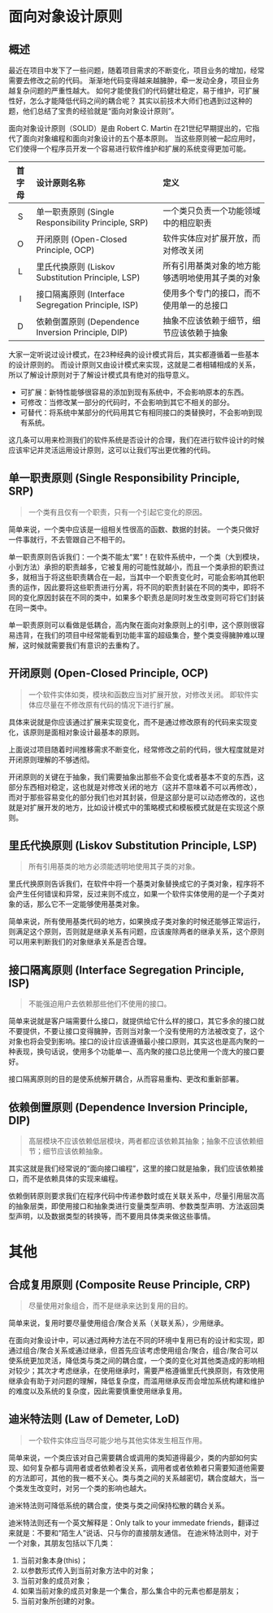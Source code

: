 # 面向对象设计原则 #


## 概述 ##
最近在项目中发下了一些问题，随着项目需求的不断变化，项目业务的增加，经常需要去修改之前的代码。 渐渐地代码变得越来越臃肿，牵一发动全身，项目业务越复杂问题的严重性越大。 如何才能使我们的代码健壮稳定，易于维护，可扩展性好，怎么才能降低代码之间的耦合呢？ 其实以前技术大师们也遇到过这种的题，他们总结了宝贵的经验就是“面向对象设计原则”。

面向对象设计原则（SOLID）是由 Robert C. Martin 在21世纪早期提出的，它指代了面向对象编程和面向对象设计的五个基本原则。 当这些原则被一起应用时，它们使得一个程序员开发一个容易进行软件维护和扩展的系统变得更加可能。

| 首字母		| 设计原则名称											| 定义	  										|
| :----: 	| :-------------------------------------------------	| :-----------------------------------------	|
| S     	| 单一职责原则 (Single Responsibility Principle, SRP)		| 一个类只负责一个功能领域中的相应职责 				|
| O     	| 开闭原则 (Open-Closed Principle, OCP)					| 软件实体应对扩展开放，而对修改关闭 				|
| L 		| 里氏代换原则 (Liskov Substitution Principle, LSP)		| 所有引用基类对象的地方能够透明地使用其子类的对象 	|
| I 		| 接口隔离原则 (Interface Segregation Principle, ISP)		| 使用多个专门的接口，而不使用单一的总接口 			|
| D 		| 依赖倒置原则 (Dependence  Inversion Principle, DIP)		| 抽象不应该依赖于细节，细节应该依赖于抽象 			|

大家一定听说过设计模式，在23种经典的设计模式背后，其实都遵循着一些基本的设计原则的。 而设计原则又由设计模式来实现，这就是二者相辅相成的关系，所以了解设计原则对于了解设计模式具有绝对的指导意义。 

- 可扩展：新特性能够很容易的添加到现有系统中，不会影响原本的东西。
- 可修改：当修改某一部分的代码时，不会影响到其它不相关的部分。
- 可替代：将系统中某部分的代码用其它有相同接口的类替换时，不会影响到现有系统。

这几条可以用来检测我们的软件系统是否设计的合理，我们在进行软件设计的时候应该牢记并灵活运用设计原则，这可以让我们写出更优雅的代码。

## 单一职责原则 (Single Responsibility Principle, SRP) ##
>一个类有且仅有一个职责，只有一个引起它变化的原因。

简单来说，一个类中应该是一组相关性很高的函数、数据的封装。 一个类只做好一件事就行，不去管跟自己不相干的。

单一职责原则告诉我们：一个类不能太“累”！在软件系统中，一个类（大到模块，小到方法）承担的职责越多，它被复用的可能性就越小，而且一个类承担的职责过多，就相当于将这些职责耦合在一起，当其中一个职责变化时，可能会影响其他职责的运作，因此要将这些职责进行分离，将不同的职责封装在不同的类中，即将不同的变化原因封装在不同的类中，如果多个职责总是同时发生改变则可将它们封装在同一类中。

单一职责原则可以看做是低耦合，高内聚在面向对象原则上的引申，这个原则很容易违背，在我们的项目中经常能看到功能丰富的超级集合，整个类变得臃肿难以理解，这时候就需要我们有意识的去重构了。

## 开闭原则 (Open-Closed Principle, OCP) ##
> 一个软件实体如类，模块和函数应当对扩展开放，对修改关闭。 即软件实体应尽量在不修改原有代码的情况下进行扩展。

具体来说就是你应该通过扩展来实现变化，而不是通过修改原有的代码来实现变化，该原则是面相对象设计最基本的原则。

上面说过项目随着时间推移需求不断变化，经常修改之前的代码，很大程度就是对开闭原则理解的不够透彻。

开闭原则的关键在于抽象，我们需要抽象出那些不会变化或者基本不变的东西，这部分东西相对稳定，这也就是对修改关闭的地方（这并不意味着不可以再修改），而对于那些容易变化的部分我们也对其封装，但是这部分是可以动态修改的，这也就是对扩展开发的地方，比如设计模式中的策略模式和模板模式就是在实现这个原则。

## 里氏代换原则 (Liskov Substitution Principle, LSP) ##
> 所有引用基类的地方必须能透明地使用其子类的对象。

里氏代换原则告诉我们，在软件中将一个基类对象替换成它的子类对象，程序将不会产生任何错误和异常，反过来则不成立，如果一个软件实体使用的是一个子类对象的话，那么它不一定能够使用基类对象。

简单来说，所有使用基类代码的地方，如果换成子类对象的时候还能够正常运行，则满足这个原则，否则就是继承关系有问题，应该废除两者的继承关系，这个原则可以用来判断我们的对象继承关系是否合理。

## 接口隔离原则 (Interface Segregation Principle, ISP) ##
> 不能强迫用户去依赖那些他们不使用的接口。

简单来说就是客户端需要什么接口，就提供给它什么样的接口，其它多余的接口就不要提供，不要让接口变得臃肿，否则当对象一个没有使用的方法被改变了，这个对象也将会受到影响。接口的设计应该遵循最小接口原则，其实这也是高内聚的一种表现，换句话说，使用多个功能单一、高内聚的接口总比使用一个庞大的接口要好。

接口隔离原则的目的是使系统解开耦合，从而容易重构、更改和重新部署。

## 依赖倒置原则 (Dependence  Inversion Principle, DIP) ##
> 高层模块不应该依赖低层模块，两者都应该依赖其抽象；抽象不应该依赖细节；细节应该依赖抽象。

其实这就是我们经常说的“面向接口编程”，这里的接口就是抽象，我们应该依赖接口，而不是依赖具体的实现来编程。

依赖倒转原则要求我们在程序代码中传递参数时或在关联关系中，尽量引用层次高的抽象层类，即使用接口和抽象类进行变量类型声明、参数类型声明、方法返回类型声明，以及数据类型的转换等，而不要用具体类来做这些事情。

# 其他 #
## 合成复用原则 (Composite Reuse Principle, CRP) ##
> 尽量使用对象组合，而不是继承来达到复用的目的。

简单来说，复用时要尽量使用组合/聚合关系（关联关系），少用继承。

在面向对象设计中，可以通过两种方法在不同的环境中复用已有的设计和实现，即通过组合/聚合关系或通过继承，但首先应该考虑使用组合/聚合，组合/聚合可以使系统更加灵活，降低类与类之间的耦合度，一个类的变化对其他类造成的影响相对较少；其次才考虑继承，在使用继承时，需要严格遵循里氏代换原则，有效使用继承会有助于对问题的理解，降低复杂度，而滥用继承反而会增加系统构建和维护的难度以及系统的复杂度，因此需要慎重使用继承复用。

## 迪米特法则 (Law of  Demeter, LoD) ##
> 一个软件实体应当尽可能少地与其他实体发生相互作用。

简单来说，一个类应该对自己需要耦合或调用的类知道得最少，类的内部如何实现、如何复杂都与调用者或者依赖者没关系，调用者或者依赖者只需要知道他需要的方法即可，其他的我一概不关心。类与类之间的关系越密切，耦合度越大，当一个类发生改变时，对另一个类的影响也越大。

迪米特法则可降低系统的耦合度，使类与类之间保持松散的耦合关系。 

迪米特法则还有一个英文解释是：Only talk to your immedate friends，翻译过来就是：不要和“陌生人”说话、只与你的直接朋友通信。 在迪米特法则中，对于一个对象，其朋友包括以下几类：
1. 当前对象本身(this)；
2. 以参数形式传入到当前对象方法中的对象；
3. 当前对象的成员对象；
4. 如果当前对象的成员对象是一个集合，那么集合中的元素也都是朋友；
5. 当前对象所创建的对象。